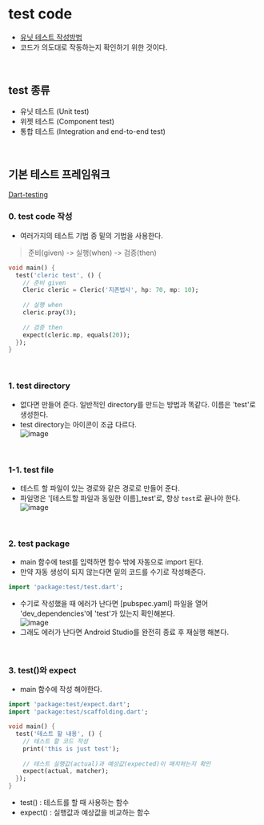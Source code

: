 # test code
- [유닛 테스트 작성방법](https://yozm.wishket.com/magazine/detail/2483/)  
- 코드가 의도대로 작동하는지 확인하기 위한 것이다.
<br/>

## test 종류
- 유닛 테스트 (Unit test)
- 위젯 테스트 (Component test)
- 통합 테스트 (Integration and end-to-end test)
<br/>

## 기본 테스트 프레임워크
[Dart-testing](https://dart.dev/guides/testing)

### 0. test code 작성
- 여러가지의 테스트 기법 중 밑의 기법을 사용한다.  
> 준비(given) -> 실행(when) -> 검증(then)
```dart
void main() {
  test('cleric test', () {
    // 준비 given
    Cleric cleric = Cleric('지존법사', hp: 70, mp: 10);
    
    // 실행 when
    cleric.pray(3);
    
    // 검증 then
    expect(cleric.mp, equals(20));
  });
}
```
<br/>

### 1. test directory
- 없다면 만들어 준다. 일반적인 directory를 만드는 방법과 똑같다. 이름은 'test'로 생성한다.    
- test directory는 아이콘이 조금 다르다.  
![image](https://github.com/yujiyeong/TIL/assets/149862753/913f95a2-a198-414c-8434-9d93b590b0b4)
<br/>

### 1-1. test file
- 테스트 할 파일이 있는 경로와 같은 경로로 만들어 준다.  
- 파일명은 '[테스트할 파일과 동일한 이름]_test'로, 항상 `test`로 끝나야 한다.  
![image](https://github.com/yujiyeong/TIL/assets/149862753/6d75ad6a-67ab-4faf-8125-bdcd94ff4f3b)
<br/>

### 2. test package
- main 함수에 test를 입력하면 함수 밖에 자동으로 import 된다.  
- 만약 자동 생성이 되지 않는다면 밑의 코드를 수기로 작성해준다.  
```dart
import 'package:test/test.dart';
```
- 수기로 작성했을 때 에러가 난다면 [pubspec.yaml] 파일을 열어 'dev_dependencies'에 'test'가 있는지 확인해본다.  
![image](https://github.com/yujiyeong/TIL/assets/149862753/2888906b-c7f5-4d16-99d3-0f9330cbed14)
- 그래도 에러가 난다면 Android Studio를 완전히 종료 후 재실행 해본다.
<br/>

### 3. test()와 expect
- main 함수에 작성 해야한다.  
```dart
import 'package:test/expect.dart';
import 'package:test/scaffolding.dart';

void main() {
  test('테스트 할 내용', () {
    // 테스트 할 코드 작성
    print('this is just test');
    
    // 테스트 실행값(actual)과 예상값(expected)이 매치하는지 확인
    expect(actual, matcher);
  });
}
```
- test() : 테스트를 할 때 사용하는 함수
- expect() : 실행값과 예상값을 비교하는 함수
<br/>
